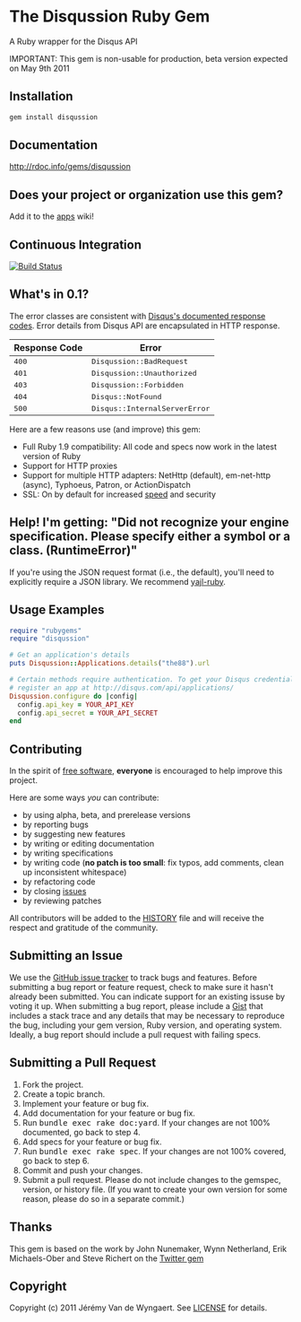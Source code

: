 The Disqussion Ruby Gem
====================
A Ruby wrapper for the Disqus API

IMPORTANT: This gem is non-usable for production, beta version expected on May 9th 2011

Installation
------------
``` sh
gem install disqussion
```

Documentation
-------------
<http://rdoc.info/gems/disqussion>

Does your project or organization use this gem?
-----------------------------------------------
Add it to the [apps](http://github.com/jeremyvdw/disqussion/wiki/apps) wiki!

Continuous Integration
----------------------
[![Build Status](http://travis-ci.org/jeremyvdw/disqussion.png)](http://travis-ci.org/jeremyvdw/disqussion)

What's in 0.1?
------------------

The error classes are consistent with [Disqus's documented response codes](http://disqus.com/api/docs/errors/).
Error details from Disqus API are encapsulated in HTTP response.

<table>
  <thead>
    <tr>
      <th>Response Code</th>
      <th>Error</th>
    </tr>
  </thead>
  <tbody>
    <tr>
      <td><tt>400</tt></td>
      <td><tt>Disqussion::BadRequest</tt></td>
    </tr>
    <tr>
      <td><tt>401</tt></td>
      <td><tt>Disqussion::Unauthorized</tt></td>
    </tr>
    <tr>
      <td><tt>403</tt></td>
      <td><tt>Disqussion::Forbidden</tt></td>
    </tr>
    <tr>
      <td><tt>404</tt></td>
      <td><tt>Disqus::NotFound</tt></td>
    </tr>
    <tr>
      <td><tt>500</tt></td>
      <td><tt>Disqus::InternalServerError</tt></td>
    </tr>
  </tbody>
</table>

Here are a few reasons use (and improve) this gem:

* Full Ruby 1.9 compatibility: All code and specs now work in the latest version of Ruby
* Support for HTTP proxies
* Support for multiple HTTP adapters: NetHttp (default), em-net-http (async), Typhoeus, Patron, or ActionDispatch
* SSL: On by default for increased [speed](http://gist.github.com/652330) and security

Help! I'm getting: "Did not recognize your engine specification. Please specify either a symbol or a class. (RuntimeError)"
---------------------------------------------------------------------------------------------------------------------------

If you're using the JSON request format (i.e., the default), you'll need to
explicitly require a JSON library. We recommend [yajl-ruby](http://github.com/brianmario/yajl-ruby).

Usage Examples
--------------
``` ruby
require "rubygems"
require "disqussion"

# Get an application's details
puts Disqussion::Applications.details("the88").url

# Certain methods require authentication. To get your Disqus credentials,
# register an app at http://disqus.com/api/applications/
Disqussion.configure do |config|
  config.api_key = YOUR_API_KEY
  config.api_secret = YOUR_API_SECRET
end
```

Contributing
------------
In the spirit of [free software](http://www.fsf.org/licensing/essays/free-sw.html), **everyone** is encouraged to help improve this project.

Here are some ways *you* can contribute:

* by using alpha, beta, and prerelease versions
* by reporting bugs
* by suggesting new features
* by writing or editing documentation
* by writing specifications
* by writing code (**no patch is too small**: fix typos, add comments, clean up inconsistent whitespace)
* by refactoring code
* by closing [issues](http://github.com/jeremyvdw/disqussion/issues)
* by reviewing patches

All contributors will be added to the [HISTORY](https://github.com/jeremyvdw/disqussion/blob/master/HISTORY.mkd)
file and will receive the respect and gratitude of the community.

Submitting an Issue
-------------------
We use the [GitHub issue tracker](http://github.com/jeremyvdw/disqussion/issues) to track bugs and
features. Before submitting a bug report or feature request, check to make sure it hasn't already
been submitted. You can indicate support for an existing issuse by voting it up. When submitting a
bug report, please include a [Gist](http://gist.github.com/) that includes a stack trace and any
details that may be necessary to reproduce the bug, including your gem version, Ruby version, and
operating system. Ideally, a bug report should include a pull request with failing specs.

Submitting a Pull Request
-------------------------
1. Fork the project.
2. Create a topic branch.
3. Implement your feature or bug fix.
4. Add documentation for your feature or bug fix.
5. Run <tt>bundle exec rake doc:yard</tt>. If your changes are not 100% documented, go back to step 4.
6. Add specs for your feature or bug fix.
7. Run <tt>bundle exec rake spec</tt>. If your changes are not 100% covered, go back to step 6.
8. Commit and push your changes.
9. Submit a pull request. Please do not include changes to the gemspec, version, or history file. (If you want to create your own version for some reason, please do so in a separate commit.)

Thanks
------
This gem is based on the work by John Nunemaker, Wynn Netherland, Erik Michaels-Ober and Steve Richert on the [Twitter gem](http://github.com/jnunemaker/twitter)

Copyright
---------
Copyright (c) 2011 Jérémy Van de Wyngaert.
See [LICENSE](https://github.com/jeremyvdw/disqussion/blob/master/LICENSE.mkd) for details.